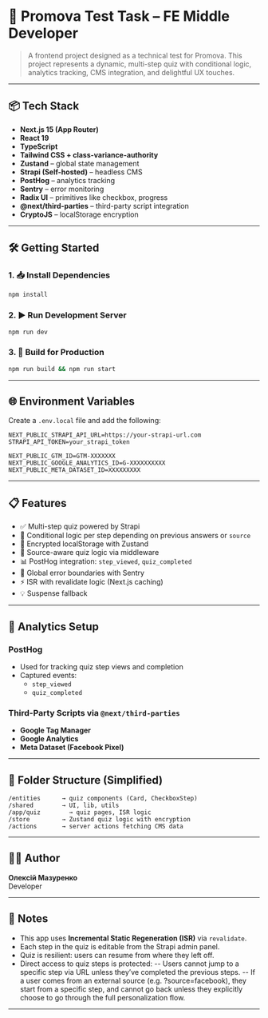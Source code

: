 # 🧠 Promova Test Task – FE Middle Developer

> A frontend project designed as a technical test for Promova. This project represents a dynamic, multi-step quiz with conditional logic, analytics tracking, CMS integration, and delightful UX touches.

---

## 📦 Tech Stack

- **Next.js 15 (App Router)**
- **React 19**
- **TypeScript**
- **Tailwind CSS + class-variance-authority**
- **Zustand** – global state management
- **Strapi (Self-hosted)** – headless CMS
- **PostHog** – analytics tracking
- **Sentry** – error monitoring
- **Radix UI** – primitives like checkbox, progress
- **@next/third-parties** – third-party script integration
- **CryptoJS** – localStorage encryption

---

## 🛠️ Getting Started

### 1. 📥 Install Dependencies

```bash
npm install
```

### 2. ▶️ Run Development Server

```bash
npm run dev
```

### 3. 🔨 Build for Production

```bash
npm run build && npm run start
```

---

## 🌐 Environment Variables

Create a `.env.local` file and add the following:

```env
NEXT_PUBLIC_STRAPI_API_URL=https://your-strapi-url.com
STRAPI_API_TOKEN=your_strapi_token

NEXT_PUBLIC_GTM_ID=GTM-XXXXXXX
NEXT_PUBLIC_GOOGLE_ANALYTICS_ID=G-XXXXXXXXXX
NEXT_PUBLIC_META_DATASET_ID=XXXXXXXXX
```

---

## 📋 Features

- ✅ Multi-step quiz powered by Strapi
- 🔁 Conditional logic per step depending on previous answers or `source`
- 💾 Encrypted localStorage with Zustand
- 🧠 Source-aware quiz logic via middleware
- 📊 PostHog integration: `step_viewed`, `quiz_completed`
- 🧨 Global error boundaries with Sentry
- ⚡ ISR with revalidate logic (Next.js caching)
- 💡 Suspense fallback

---

## 🧪 Analytics Setup

### PostHog

- Used for tracking quiz step views and completion
- Captured events:
  - `step_viewed`
  - `quiz_completed`

### Third-Party Scripts via `@next/third-parties`

- **Google Tag Manager**
- **Google Analytics**
- **Meta Dataset (Facebook Pixel)**

---

## 🧩 Folder Structure (Simplified)

```
/entities      → quiz components (Card, CheckboxStep)
/shared        → UI, lib, utils
/app/quiz	     → quiz pages, ISR logic
/store         → Zustand quiz logic with encryption
/actions       → server actions fetching CMS data
```

---

## 👨‍💻 Author

**Олексій Мазуренко**  
Developer  

---

## 📎 Notes

- This app uses **Incremental Static Regeneration (ISR)** via `revalidate`.
- Each step in the quiz is editable from the Strapi admin panel.
- Quiz is resilient: users can resume from where they left off.
- Direct access to quiz steps is protected:
  -- Users cannot jump to a specific step via URL unless they’ve completed the previous steps.
  -- If a user comes from an external source (e.g. ?source=facebook), they start from a specific step, and cannot go back unless they explicitly choose to go through the full personalization flow.

---
